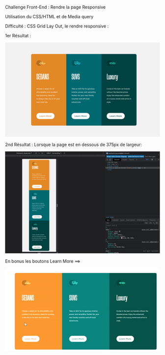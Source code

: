 Challenge Front-End :  Rendre la page Responsive

Utilisation du CSS/HTML et de Media query

Difficulté : CSS Grid Lay Out, le rendre responsive :

1er Résultat : 

![Screenshot](Colonnes.png)


2nd Résultat : Lorsque la page est en dessous de 375px de largeur:

![Screenshot](Responsive.png)

En bonus les boutons Learn More ==> 

![Screenshot](GifR.gif)
